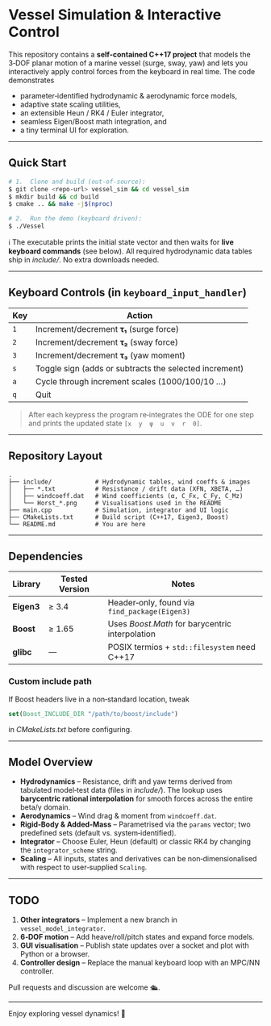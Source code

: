 # Vessel Simulation & Interactive Control

This repository contains a **self‑contained C++17 project** that models the 3‑DOF planar motion of a marine vessel (surge, sway, yaw) and lets you interactively apply control forces from the keyboard in real time.  The code demonstrates

* parameter‑identified hydrodynamic & aerodynamic force models,
* adaptive state scaling utilities,
* an extensible Heun / RK4 / Euler integrator,
* seamless Eigen/Boost math integration, and
* a tiny terminal UI for exploration.

---

## Quick Start

```bash
# 1.  Clone and build (out‑of‑source):
$ git clone <repo‑url> vessel_sim && cd vessel_sim
$ mkdir build && cd build
$ cmake .. && make -j$(nproc)

# 2.  Run the demo (keyboard driven):
$ ./Vessel
```

ℹ️  The executable prints the initial state vector and then waits for **live keyboard commands** (see below). All required hydrodynamic data tables ship in *include/*. No extra downloads needed.

---

## Keyboard Controls (in `keyboard_input_handler`)

| Key | Action                                                 |
| --- | ------------------------------------------------------ |
| `1` | Increment/decrement **τ₁** (surge force)               |
| `2` | Increment/decrement **τ₂** (sway force)                |
| `3` | Increment/decrement **τ₃** (yaw moment)                |
| `s` | Toggle sign (adds or subtracts the selected increment) |
| `a` | Cycle through increment scales (1000/100/10 …)         |
| `q` | Quit                                                   |

> After each keypress the program re‑integrates the ODE for one step and prints the updated state `[x  y  ψ  u  v  r  0]`.

---

## Repository Layout

```
.
├── include/            # Hydrodynamic tables, wind coeffs & images
│   ├── *.txt           # Resistance / drift data (XFN, XBETA, …)
│   ├── windcoeff.dat   # Wind coefficients (α, C_Fx, C_Fy, C_Mz)
│   └── Horst_*.png     # Visualisations used in the README
├── main.cpp            # Simulation, integrator and UI logic
├── CMakeLists.txt      # Build script (C++17, Eigen3, Boost)
└── README.md           # You are here
```

---

## Dependencies

| Library    | Tested Version | Notes                                           |
| ---------- | -------------- | ----------------------------------------------- |
| **Eigen3** | ≥ 3.4          | Header‑only, found via `find_package(Eigen3)`   |
| **Boost**  | ≥ 1.65         | Uses *Boost.Math* for barycentric interpolation |
| **glibc**  | —              | POSIX termios + `std::filesystem` need C++17    |

### Custom include path

If Boost headers live in a non‑standard location, tweak

```cmake
set(Boost_INCLUDE_DIR "/path/to/boost/include")
```

in *CMakeLists.txt* before configuring.

---

## Model Overview

* **Hydrodynamics** – Resistance, drift and yaw terms derived from tabulated model‑test data (files in *include/*).  The lookup uses **barycentric rational interpolation** for smooth forces across the entire beta/γ domain.
* **Aerodynamics** – Wind drag & moment from `windcoeff.dat`.
* **Rigid‑Body & Added‑Mass** – Parametrised via the `params` vector; two predefined sets (default vs. system‑identified).
* **Integrator** – Choose Euler, Heun (default) or classic RK4 by changing the `integrator_scheme` string.
* **Scaling** – All inputs, states and derivatives can be non‑dimensionalised with respect to user‑supplied `Scaling`.

---

## TODO

1. **Other integrators** – Implement a new branch in `vessel_model_integrator`.
2. **6‑DOF motion** – Add heave/roll/pitch states and expand force models.
3. **GUI visualisation** – Publish state updates over a socket and plot with Python or a browser.
4. **Controller design** – Replace the manual keyboard loop with an MPC/NN controller.

Pull requests and discussion are welcome 🛳️.

---


Enjoy exploring vessel dynamics! 🚢
